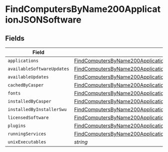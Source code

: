 # FindComputersByName200ApplicationJSONSoftware


## Fields

| Field                                                                                                                                                                       | Type                                                                                                                                                                        | Required                                                                                                                                                                    | Description                                                                                                                                                                 |
| --------------------------------------------------------------------------------------------------------------------------------------------------------------------------- | --------------------------------------------------------------------------------------------------------------------------------------------------------------------------- | --------------------------------------------------------------------------------------------------------------------------------------------------------------------------- | --------------------------------------------------------------------------------------------------------------------------------------------------------------------------- |
| `applications`                                                                                                                                                              | [FindComputersByName200ApplicationJSONSoftwareApplications](../../models/operations/findcomputersbyname200applicationjsonsoftwareapplications.md)[]                         | :heavy_minus_sign:                                                                                                                                                          | N/A                                                                                                                                                                         |
| `availableSoftwareUpdates`                                                                                                                                                  | [FindComputersByName200ApplicationJSONSoftwareAvailableSoftwareUpdates](../../models/operations/findcomputersbyname200applicationjsonsoftwareavailablesoftwareupdates.md)[] | :heavy_minus_sign:                                                                                                                                                          | N/A                                                                                                                                                                         |
| `availableUpdates`                                                                                                                                                          | [FindComputersByName200ApplicationJSONSoftwareAvailableUpdates](../../models/operations/findcomputersbyname200applicationjsonsoftwareavailableupdates.md)[]                 | :heavy_minus_sign:                                                                                                                                                          | N/A                                                                                                                                                                         |
| `cachedByCasper`                                                                                                                                                            | [FindComputersByName200ApplicationJSONSoftwareCachedByCasper](../../models/operations/findcomputersbyname200applicationjsonsoftwarecachedbycasper.md)[]                     | :heavy_minus_sign:                                                                                                                                                          | N/A                                                                                                                                                                         |
| `fonts`                                                                                                                                                                     | [FindComputersByName200ApplicationJSONSoftwareFonts](../../models/operations/findcomputersbyname200applicationjsonsoftwarefonts.md)[]                                       | :heavy_minus_sign:                                                                                                                                                          | N/A                                                                                                                                                                         |
| `installedByCasper`                                                                                                                                                         | [FindComputersByName200ApplicationJSONSoftwareInstalledByCasper](../../models/operations/findcomputersbyname200applicationjsonsoftwareinstalledbycasper.md)[]               | :heavy_minus_sign:                                                                                                                                                          | N/A                                                                                                                                                                         |
| `installedByInstallerSwu`                                                                                                                                                   | [FindComputersByName200ApplicationJSONSoftwareInstalledByInstallerSwu](../../models/operations/findcomputersbyname200applicationjsonsoftwareinstalledbyinstallerswu.md)[]   | :heavy_minus_sign:                                                                                                                                                          | N/A                                                                                                                                                                         |
| `licensedSoftware`                                                                                                                                                          | [FindComputersByName200ApplicationJSONSoftwareLicensedSoftware](../../models/operations/findcomputersbyname200applicationjsonsoftwarelicensedsoftware.md)[]                 | :heavy_minus_sign:                                                                                                                                                          | N/A                                                                                                                                                                         |
| `plugins`                                                                                                                                                                   | [FindComputersByName200ApplicationJSONSoftwarePlugins](../../models/operations/findcomputersbyname200applicationjsonsoftwareplugins.md)[]                                   | :heavy_minus_sign:                                                                                                                                                          | N/A                                                                                                                                                                         |
| `runningServices`                                                                                                                                                           | [FindComputersByName200ApplicationJSONSoftwareRunningServices](../../models/operations/findcomputersbyname200applicationjsonsoftwarerunningservices.md)[]                   | :heavy_minus_sign:                                                                                                                                                          | N/A                                                                                                                                                                         |
| `unixExecutables`                                                                                                                                                           | *string*                                                                                                                                                                    | :heavy_minus_sign:                                                                                                                                                          | N/A                                                                                                                                                                         |